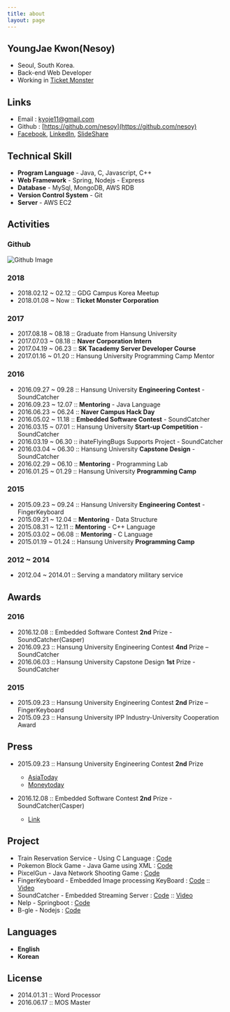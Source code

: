 ```yaml
---
title: about
layout: page
---
```


## YoungJae Kwon(Nesoy)
- Seoul, South Korea.
- Back-end Web Developer
- Working in [Ticket Monster](http://www.ticketmonster.co.kr/)

## Links
- Email : kyoje11@gmail.com
- Github : [https://github.com/nesoy](https://github.com/nesoy)
- [Facebook](https://www.facebook.com/Nesoy92),  [LinkedIn](https://www.linkedin.com/in/young-jae-kwon-3514b3141/),           [SlideShare](http://slideshare.net/YoungJaeKwon3)


## Technical Skill
- **Program Language** - Java, C, Javascript, C++
- **Web Framework** - Spring, Nodejs - Express
- **Database** - MySql, MongoDB, AWS RDB
- **Version Control System** - Git
- **Server** - AWS EC2


## Activities
### Github
![Github Image](https://ghchart.rshah.org/nesoy)
### 2018
- 2018.02.12 ~ 02.12 :: GDG Campus Korea Meetup
- 2018.01.08 ~ Now :: **Ticket Monster Corporation**

### 2017
- 2017.08.18 ~ 08.18 :: Graduate from Hansung University
- 2017.07.03 ~ 08.18 :: **Naver Corporation Intern**
- 2017.04.19 ~ 06.23 :: **SK Tacademy Server Developer Course**
- 2017.01.16 ~ 01.20 :: Hansung University Programming Camp Mentor

### 2016
- 2016.09.27 ~ 09.28 :: Hansung University **Engineering Contest** - SoundCatcher
- 2016.09.23 ~ 12.07 :: **Mentoring** - Java Language
- 2016.06.23 ~ 06.24 :: **Naver Campus Hack Day**
- 2016.05.02 ~ 11.18 :: **Embedded Software Contest** - SoundCatcher
- 2016.03.15 ~ 07.01 :: Hansung University **Start-up Competition** - SoundCatcher
- 2016.03.19 ~ 06.30 :: ihateFlyingBugs Supports Project - SoundCatcher
- 2016.03.04 ~ 06.30 :: Hansung University **Capstone Design** - SoundCatcher
- 2016.02.29 ~ 06.10 :: **Mentoring** - Programming Lab
- 2016.01.25 ~ 01.29 :: Hansung University **Programming Camp**

### 2015
- 2015.09.23 ~ 09.24 :: Hansung University **Engineering Contest** - FingerKeyboard
- 2015.09.21 ~ 12.04 :: **Mentoring** - Data Structure
- 2015.08.31 ~ 12.11 :: **Mentoring** - C++ Language
- 2015.03.02 ~ 06.08 :: **Mentoring** - C Language
- 2015.01.19 ~ 01.24 :: Hansung University **Programming Camp**

### 2012 ~ 2014
- 2012.04 ~ 2014.01 :: Serving a mandatory military service

## Awards
### 2016
- 2016.12.08 :: Embedded Software Contest **2nd** Prize - SoundCatcher(Casper)
- 2016.09.23 :: Hansung University Engineering Contest **4nd** Prize – SoundCatcher
- 2016.06.03 :: Hansung University Capstone Design **1st** Prize - SoundCatcher

### 2015
- 2015.09.23 :: Hansung University Engineering Contest **2nd** Prize – FingerKeyboard
- 2015.09.23 :: Hansung University IPP Industry-University Cooperation Award

## Press
- 2015.09.23 :: Hansung University Engineering Contest **2nd** Prize
    - [AsiaToday](http://www.asiatoday.co.kr/view.php?key=20151007001927323)
    - [Moneytoday](http://www.mt.co.kr/view/mtview.php?type=1&no=2015092423497453318&outlink=1)

- 2016.12.08 :: Embedded Software Contest **2nd** Prize - SoundCatcher(Casper)
    - [Link](http://eswcontest.com/bbs/board.php?tbl=award&category=2016%B3%E2)

## Project
- Train Reservation Service - Using C Language : [Code](https://github.com/NESOY/TrainReserveService)
- Pokemon Block Game - Java Game using XML : [Code](https://github.com/NESOY/PokemonBlockGame)
- PixcelGun - Java Network Shooting Game : [Code](https://github.com/NESOY/PixelGun)
- FingerKeyboard - Embedded Image processing KeyBoard : [Code](https://github.com/FingerKeyboard-jh-sm/FingerKeyboard) :: [Video](https://www.youtube.com/watch?v=xI_Y875FghU)
- SoundCatcher - Embedded Streaming Server : [Code](https://github.com/SCCasper) :: [Video](https://www.youtube.com/watch?v=h2jTrTSD1wQ)
- Nelp - Springboot : [Code](https://github.com/Nelp-dev/Nelp)
- B-gle - Nodejs : [Code](https://github.com/B-gle/Server)


## Languages
- **English**
- **Korean**

## License
- 2014.01.31 :: Word Processor
- 2016.06.17 :: MOS Master
